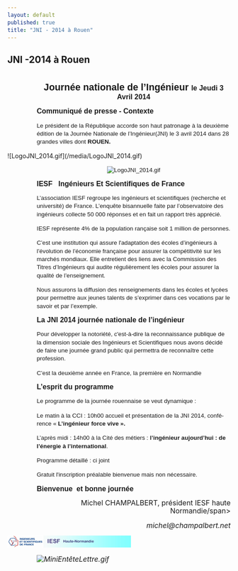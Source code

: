 ```yaml
---
layout: default
published: true
title: "JNI - 2014 à Rouen"
---
```


## JNI -2014 à Rouen
<body lang=FR link=blue vlink
<div class=WordSection1>

<p class=MsoNormal style='margin-bottom:0cm;margin-bottom:.0001pt;line-
normal'><b><span style='font-size:13.5pt;font-family:"Arial","sans-serif"'>&nbsp;</span></b></p>

<p class=MsoNormal align=center style='margin-top:0cm;margin-right:0cm;
margin-bottom:0cm;margin-left:49.65pt;margin-bottom:.0001pt;text-align:center;
line-height:normal'><b><span style='font-size:16.0pt;font-family:"Arial","sans-serif"'>Journée
nationale de l’Ingénieur </span></b><b><span style='font-size:12.0pt;
font-family:"Arial","sans-serif"'>le Jeudi 3 Avril 2014</span></b></p>

<p class=MsoNormal style='margin-left:49.65pt;line-height:13.0pt'><b><span
style='font-size:12.0pt;font-family:"Arial","sans-serif"'>Communiqué de presse
- Contexte</span></b></p>

<p class=MsoNormal style='margin-left:49.65pt;line-height:13.0pt'><span
style='font-size:10.0pt;font-family:"Arial","sans-serif"'>Le président de la
République accorde son haut patronage à la deuxième édition de la Journée
Nationale de l’Ingénieur(JNI) le 3 avril 2014 dans 28 grandes villes dont <b>ROUEN.</b></span></p>
![LogoJNI_2014.gif](/media/LogoJNI_2014.gif)
<p class=MsoNormal align=center style='margin-left:49.65pt;text-align:center;
line-height:13.0pt'><span style='font-size:10.0pt;font-family:"Arial","sans-serif"'><img
width=48 height=91 id="Image 1"
src="JNI%20rouen%20%20jeudi%203avril%202014_fichiers/image001.jpg"
alt="LogoJNI_2014.gif"></span></p>

<p class=MsoNormal style='margin-left:49.65pt;line-height:13.0pt'><b><span
style='font-size:12.0pt;font-family:"Arial","sans-serif"'>IESF   Ingénieurs Et
Scientifiques de France</span></b></p>

<p class=MsoNormal style='margin-left:49.65pt;line-height:13.0pt'><span
style='font-size:10.0pt;font-family:"Arial","sans-serif"'>L’association IESF
regroupe les ingénieurs et scientifiques (recherche et université) de France.
L’enquête bisannuelle faite par l’observatoire des ingénieurs collecte
50&nbsp;000 réponses et en fait un rapport très apprécié.</span></p>

<p class=MsoNormal style='margin-left:49.65pt;line-height:13.0pt'><span
style='font-size:10.0pt;font-family:"Arial","sans-serif"'>IESF représente 4% de
la population rançaise soit 1 million de personnes.</span></p>

<p class=MsoNormal style='margin-left:49.65pt;line-height:13.0pt'><span
style='font-size:10.0pt;font-family:"Arial","sans-serif"'>C’est une institution
qui assure l'adaptation des écoles d’ingénieurs à l’évolution de l’économie
française pour assurer la compétitivité sur les marchés mondiaux. Elle
entretient des liens avec la Commission des Titres d’Ingénieurs qui audite
régulièrement les écoles pour assurer la qualité de l’enseignement.</span></p>

<p class=MsoNormal style='margin-left:49.65pt;line-height:13.0pt'><span
style='font-size:10.0pt;font-family:"Arial","sans-serif"'>Nous assurons la
diffusion des renseignements dans les écoles et lycées pour permettre aux
jeunes talents de s’exprimer dans ces vocations par le savoir et par l’exemple.</span></p>

<p class=MsoNormal style='margin-left:49.65pt;line-height:13.0pt'><b><span
style='font-size:12.0pt;font-family:"Arial","sans-serif"'>La JNI 2014 journée
nationale de l’ingénieur</span></b></p>

<p class=MsoNormal style='margin-left:49.65pt;line-height:13.0pt'><span
style='font-size:10.0pt;font-family:"Arial","sans-serif"'>Pour développer la
notoriété, c'est-à-dire la reconnaissance publique de la dimension sociale des
Ingénieurs et Scientifiques nous avons décidé de faire une journée grand public
qui permettra de reconnaître cette profession.</span></p>

<p class=MsoNormal style='margin-left:49.65pt;line-height:13.0pt'><span
style='font-size:10.0pt;font-family:"Arial","sans-serif"'>C’est la deuxième
année en France, la première en Normandie</span></p>

<p class=MsoNormal style='margin-left:49.65pt;line-height:13.0pt'><b><span
style='font-size:12.0pt;font-family:"Arial","sans-serif"'>L’esprit du programme <span></b></p>

<p class=MsoNormal style='margin-left:49.65pt;line-height:13.0pt'><span
style='font-size:10.0pt;font-family:"Arial","sans-serif"'>Le programme de la
journée rouennaise se veut dynamique&nbsp;:</span></p>

<p class=MsoNormal style='margin-left:49.65pt;line-height:13.0pt'><span
style='font-size:10.0pt;font-family:"Arial","sans-serif"'>Le matin&nbsp;à la
CCI : 10h00 accueil et présentation de la JNI 2014, conférence «&nbsp;<b>L’ingénieur
force vive&nbsp;».</b></span></p>

<p class=MsoNormal style='margin-left:49.65pt;line-height:13.0pt'><span
style='font-size:10.0pt;font-family:"Arial","sans-serif"'>L’après midi&nbsp;:
14h00 à la Cité des métiers&nbsp;: <b>l’ingénieur aujourd’hui&nbsp;: de
l’énergie à l’international</b>.</span></p>

<p class=MsoNormal style='margin-left:49.65pt;line-height:13.0pt'><span
style='font-size:10.0pt;font-family:"Arial","sans-serif"'>Programme
détaillé&nbsp;: ci joint</span></p>

<p class=MsoNormal style='margin-left:49.65pt;line-height:13.0pt'><span
style='font-size:10.0pt;font-family:"Arial","sans-serif"'>Gratuit l'inscription
préalable bienvenue mais non nécessaire.</span></p>

<p class=MsoNormal style='margin-left:49.65pt;line-height:13.0pt'><b><span
style='font-size:12.0pt;font-family:"Arial","sans-serif"'>Bienvenue  et bonne
journée                          </span></b></p>

<p class=MsoNormal align=right style='margin-left:49.65pt;text-align:right'><span
style='font-size:12.0pt;line-height:115%'>Michel CHAMPALBERT, président IESF
haute Normandie/span></p>

<p class=MsoNormal align=right style='margin-left:49.65pt;text-align:right'><i><span
style='font-size:12.0pt;line-height:115%'> </span></i><a><i><span style='font-size:12.0pt;
line-height:115%'>michel@champalbert.net</span></i></a></p>

![MiniEntêteLettre.gif](/media/MiniEnteteLettre.gif)
<p class=MsoNormal style='margin-left:49.65pt'><i><span style='font-size:12.0pt;
line-height:115%'><img border=0 width=279 height=27 id="![MiniEntêteLettre.gif](/media/MiniEnteteLettre.gif)"
src="JNI%20rouen%20%20jeudi%203avril%202014_fichiers/image002.gif"
alt=MiniEntêteLettre.gif></span></i></p>



</body>
